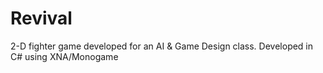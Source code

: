 # Revival
2-D fighter game developed for an AI &amp; Game Design class. Developed in C# using XNA/Monogame
